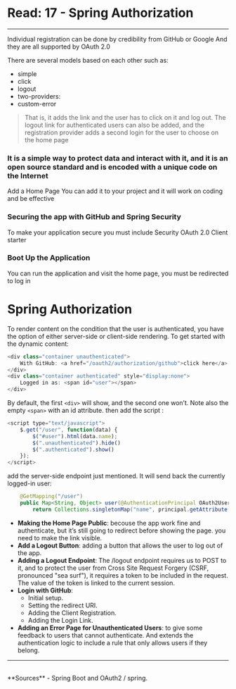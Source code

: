 # Read: 17 - Spring Authorization
------------------------------------------------------------------------
Individual registration can be done by credibility from GitHub or Google
And they are all supported by OAuth 2.0

There are several models based on each other such as:
- simple
- click
- logout
- two-providers:
- custom-error
> That is, it adds the link and the user has to click on it and log out. The logout link for authenticated users can also be added, and the registration provider adds a second login for the user to choose on the home page


### It is a simple way to protect data and interact with it, and it is an open source standard and is encoded with a unique code on the Internet


Add a Home Page
You can add it to your project and it will work on coding and be effective

### Securing the app with GitHub and Spring Security
To make your application secure you must include Security OAuth 2.0 Client starter

### Boot Up the Application

You can run the application and visit the home page, you must be redirected to log in

# Spring Authorization
To render content on the condition that the user is authenticated, you have the option of either server-side or client-side rendering.
To get started with the dynamic content:
```java
<div class="container unauthenticated">
    With GitHub: <a href="/oauth2/authorization/github">click here</a>
</div>
<div class="container authenticated" style="display:none">
    Logged in as: <span id="user"></span>
</div>
```
By default, the first `<div>` will show, and the second one won’t. Note also the empty `<span>` with an id attribute.
then add the script :
```js
<script type="text/javascript">
    $.get("/user", function(data) {
        $("#user").html(data.name);
        $(".unauthenticated").hide()
        $(".authenticated").show()
    });
</script>
```
add the server-side endpoint just mentioned. It will send back the currently logged-in user:
```java
    @GetMapping("/user")
    public Map<String, Object> user(@AuthenticationPrincipal OAuth2User principal) {
        return Collections.singletonMap("name", principal.getAttribute("name"));}
```
- **Making the Home Page Public**: becouse the app work fine and authenticate, but it’s still going to redirect before showing the page. you need to make the link visible.
- **Add a Logout Button**: adding a button that allows the user to log out of the app.
- **Adding a Logout Endpoint**: The /logout endpoint requires us to POST to it, and to protect the user from Cross Site Request Forgery (CSRF, pronounced "sea surf"), it requires a token to be included in the request. The value of the token is linked to the current session.
- **Login with GitHub**:
  - Initial setup.
  - Setting the redirect URI.
  - Adding the Client Registration.
  - Adding the Login Link.
- **Adding an Error Page for Unauthenticated Users**: to give some feedback to users that cannot authenticate. And extends the authentication logic to include a rule that only allows users if they belong.
<hr>
<br>
**Sources**
- Spring Boot and OAuth2 / spring.
